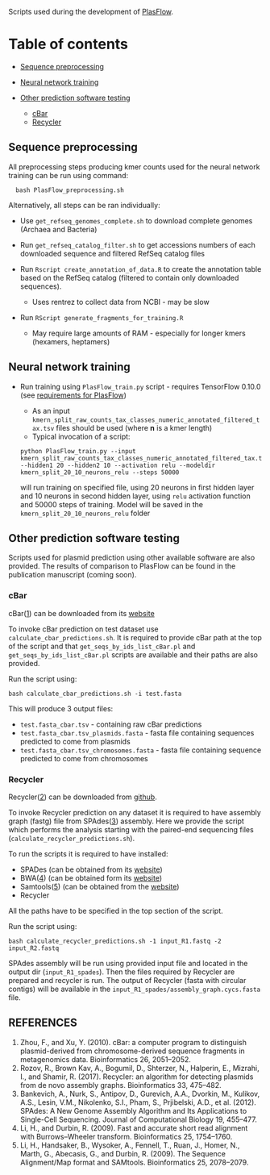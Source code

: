 Scripts used during the development of [PlasFlow](https://github.com/smaegol/PlasFlow).

# Table of contents

- [Sequence preprocessing](#sequence-preprocessing)
- [Neural network training](#neural-network-training)
- [Other prediction software testing](#other-prediction-software-testing)

  - [cBar](#cbar)
  - [Recycler](#recycler)

## Sequence preprocessing

All preprocessing steps producing kmer counts used for the neural network training can be run using command:

```
  bash PlasFlow_preprocessing.sh
```

Alternatively, all steps can be ran individually:

- Use `get_refseq_genomes_complete.sh` to download complete genomes (Archaea and Bacteria)
- Run `get_refseq_catalog_filter.sh` to get accessions numbers of each downloaded sequence and filtered RefSeq catalog files
- Run `Rscript create_annotation_of_data.R` to create the annotation table based on the RefSeq catalog (filtered to contain only downloaded sequences).

  - Uses rentrez to collect data from NCBI - may be slow

- Run `RScript generate_fragments_for_training.R`

  - May require large amounts of RAM - especially for longer kmers (hexamers, heptamers)

## Neural network training

- Run training using `PlasFlow_train.py` script - requires TensorFlow 0.10.0 (see [requirements for PlasFlow](https://github.com/smaegol/PlasFlow#requirements))

  - As an input `kmern_split_raw_counts_tax_classes_numeric_annotated_filtered_tax.tsv` files should be used (where **n** is a kmer length)
  - Typical invocation of a script:

  ```
  python PlasFlow_train.py --input kmern_split_raw_counts_tax_classes_numeric_annotated_filtered_tax.tsv --hidden1 20 --hidden2 10 --activation relu --modeldir kmern_split_20_10_neurons_relu --steps 50000
  ```

  will run training on specified file, using 20 neurons in first hidden layer and 10 neurons in second hidden layer, using `relu` activation function and 50000 steps of training. Model will be saved in the `kmern_split_20_10_neurons_relu` folder

## Other prediction software testing

Scripts used for plasmid prediction using other available software are also provided. The results of comparison to PlasFlow can be found in the publication manuscript (coming soon).

### cBar

cBar([1](https://www.ncbi.nlm.nih.gov/pubmed/20538725)) can be downloaded from its [website](http://csbl.bmb.uga.edu/~ffzhou/cBar)

To invoke cBar prediction on test dataset use `calculate_cbar_predictions.sh`. It is required to provide cBar path at the top of the script and that `get_seqs_by_ids_list_cBar.pl` and `get_seqs_by_ids_list_cBar.pl` scripts are available and their paths are also provided.

Run the script using:

```
bash calculate_cbar_predictions.sh -i test.fasta
```

This will produce 3 output files:

- `test.fasta_cbar.tsv` - containing raw cBar predictions
- `test.fasta_cbar.tsv_plasmids.fasta` - fasta file containing sequences predicted to come from plasmids
- `test.fasta_cbar.tsv_chromosomes.fasta` - fasta file containing sequence predicted to come from chromosomes

### Recycler

Recycler([2](https://www.ncbi.nlm.nih.gov/pubmed/28003256)) can be downloaded from [github](https://github.com/Shamir-Lab/Recycler).

To invoke Recycler prediction on any dataset it is required to have assembly graph (fastg) file from SPAdes([3](https://www.ncbi.nlm.nih.gov/pubmed/22506599)) assembly. Here we provide the script which performs the analysis starting with the paired-end sequencing files (`calculate_recycler_predictions.sh`).

To run the scripts it is required to have installed:

- SPADes (can be obtained from its [website](http://bioinf.spbau.ru/spades))
- BWA([4](https://www.ncbi.nlm.nih.gov/pubmed/19451168)) (can be obtained form its [website](http://bio-bwa.sourceforge.net/))
- Samtools([5](https://www.ncbi.nlm.nih.gov/pubmed/19505943)) (can be obtained from the [website](http://samtools.sourceforge.net/))
- Recycler

All the paths have to be specified in the top section of the script.

Run the script using:

```
bash calculate_recycler_predictions.sh -1 input_R1.fastq -2 input_R2.fastq
```

SPAdes assembly will be run using provided input file and located in the output dir (`input_R1_spades`). Then the files required by Recycler are prepared and recycler is run. The output of Recycler (fasta with circular contigs) will be available in the `input_R1_spades/assembly_graph.cycs.fasta` file.

## REFERENCES

1. Zhou, F., and Xu, Y. (2010). cBar: a computer program to distinguish plasmid-derived from chromosome-derived sequence fragments in metagenomics data. Bioinformatics 26, 2051–2052.
2. Rozov, R., Brown Kav, A., Bogumil, D., Shterzer, N., Halperin, E., Mizrahi, I., and Shamir, R. (2017). Recycler: an algorithm for detecting plasmids from de novo assembly graphs. Bioinformatics 33, 475–482.
3. Bankevich, A., Nurk, S., Antipov, D., Gurevich, A.A., Dvorkin, M., Kulikov, A.S., Lesin, V.M., Nikolenko, S.I., Pham, S., Prjibelski, A.D., et al. (2012). SPAdes: A New Genome Assembly Algorithm and Its Applications to Single-Cell Sequencing. Journal of Computational Biology 19, 455–477.
4. Li, H., and Durbin, R. (2009). Fast and accurate short read alignment with Burrows–Wheeler transform. Bioinformatics 25, 1754–1760.
5. Li, H., Handsaker, B., Wysoker, A., Fennell, T., Ruan, J., Homer, N., Marth, G., Abecasis, G., and Durbin, R. (2009). The Sequence Alignment/Map format and SAMtools. Bioinformatics 25, 2078–2079.
